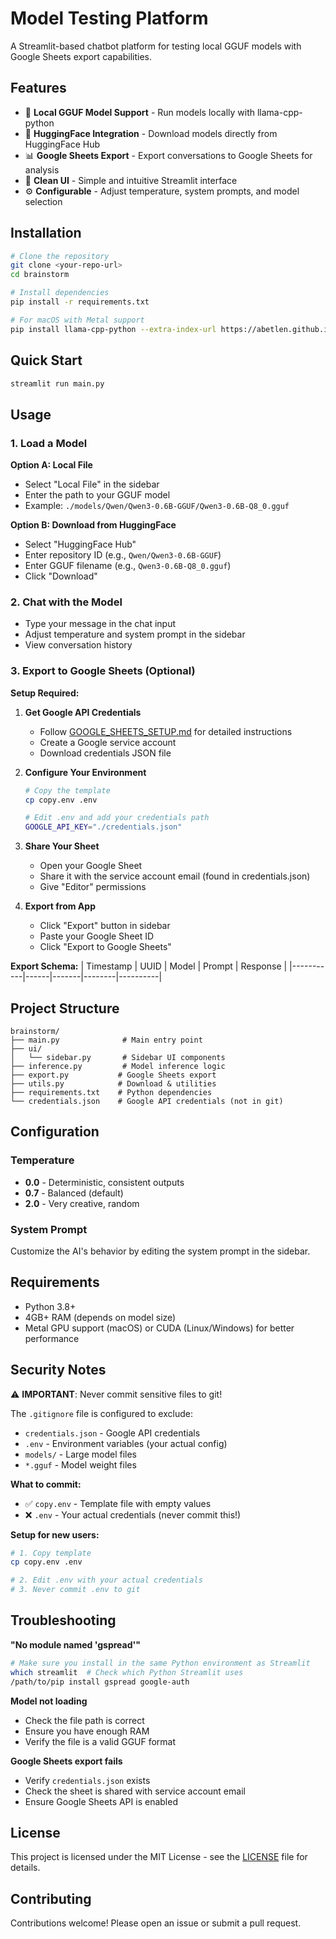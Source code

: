 # Model Testing Platform

A Streamlit-based chatbot platform for testing local GGUF models with Google Sheets export capabilities.

## Features

- 💬 **Local GGUF Model Support** - Run models locally with llama-cpp-python
- 🤗 **HuggingFace Integration** - Download models directly from HuggingFace Hub
- 📊 **Google Sheets Export** - Export conversations to Google Sheets for analysis
- 🎨 **Clean UI** - Simple and intuitive Streamlit interface
- ⚙️ **Configurable** - Adjust temperature, system prompts, and model selection

## Installation

```bash
# Clone the repository
git clone <your-repo-url>
cd brainstorm

# Install dependencies
pip install -r requirements.txt

# For macOS with Metal support
pip install llama-cpp-python --extra-index-url https://abetlen.github.io/llama-cpp-python/whl/metal
```

## Quick Start

```bash
streamlit run main.py
```

## Usage

### 1. Load a Model

**Option A: Local File**
- Select "Local File" in the sidebar
- Enter the path to your GGUF model
- Example: `./models/Qwen/Qwen3-0.6B-GGUF/Qwen3-0.6B-Q8_0.gguf`

**Option B: Download from HuggingFace**
- Select "HuggingFace Hub"
- Enter repository ID (e.g., `Qwen/Qwen3-0.6B-GGUF`)
- Enter GGUF filename (e.g., `Qwen3-0.6B-Q8_0.gguf`)
- Click "Download"

### 2. Chat with the Model

- Type your message in the chat input
- Adjust temperature and system prompt in the sidebar
- View conversation history

### 3. Export to Google Sheets (Optional)

**Setup Required:**

1. **Get Google API Credentials**
   - Follow [GOOGLE_SHEETS_SETUP.md](GOOGLE_SHEETS_SETUP.md) for detailed instructions
   - Create a Google service account
   - Download credentials JSON file

2. **Configure Your Environment**
   ```bash
   # Copy the template
   cp copy.env .env
   
   # Edit .env and add your credentials path
   GOOGLE_API_KEY="./credentials.json"
   ```

3. **Share Your Sheet**
   - Open your Google Sheet
   - Share it with the service account email (found in credentials.json)
   - Give "Editor" permissions

4. **Export from App**
   - Click "Export" button in sidebar
   - Paste your Google Sheet ID
   - Click "Export to Google Sheets"

**Export Schema:**
| Timestamp | UUID | Model | Prompt | Response |
|-----------|------|-------|--------|----------|

## Project Structure

```
brainstorm/
├── main.py              # Main entry point
├── ui/
│   └── sidebar.py       # Sidebar UI components
├── inference.py         # Model inference logic
├── export.py           # Google Sheets export
├── utils.py            # Download & utilities
├── requirements.txt    # Python dependencies
└── credentials.json    # Google API credentials (not in git)
```

## Configuration

### Temperature
- **0.0** - Deterministic, consistent outputs
- **0.7** - Balanced (default)
- **2.0** - Very creative, random

### System Prompt
Customize the AI's behavior by editing the system prompt in the sidebar.

## Requirements

- Python 3.8+
- 4GB+ RAM (depends on model size)
- Metal GPU support (macOS) or CUDA (Linux/Windows) for better performance

## Security Notes

⚠️ **IMPORTANT**: Never commit sensitive files to git!

The `.gitignore` file is configured to exclude:
- `credentials.json` - Google API credentials
- `.env` - Environment variables (your actual config)
- `models/` - Large model files
- `*.gguf` - Model weight files

**What to commit:**
- ✅ `copy.env` - Template file with empty values
- ❌ `.env` - Your actual credentials (never commit this!)

**Setup for new users:**
```bash
# 1. Copy template
cp copy.env .env

# 2. Edit .env with your actual credentials
# 3. Never commit .env to git
```

## Troubleshooting

**"No module named 'gspread'"**
```bash
# Make sure you install in the same Python environment as Streamlit
which streamlit  # Check which Python Streamlit uses
/path/to/pip install gspread google-auth
```

**Model not loading**
- Check the file path is correct
- Ensure you have enough RAM
- Verify the file is a valid GGUF format

**Google Sheets export fails**
- Verify `credentials.json` exists
- Check the sheet is shared with service account email
- Ensure Google Sheets API is enabled

## License

This project is licensed under the MIT License - see the [LICENSE](LICENSE) file for details.

## Contributing

Contributions welcome! Please open an issue or submit a pull request.

